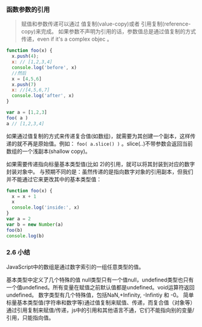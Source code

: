 ### 函数参数的引用

> 赋值和参数传递可以通过 值复制(value-copy)或者 引用复制(reference-copy)来完成。
如果参数不声明为引用的话，参数值总是通过值复制的方式传递，even if it's a complex objec 。
```js
function foo(x) {
  x.push(4);
  x: // [1,2,3,4]
  console.log('before', x)
  //然后
  x = [4,5,6]
  x.push(7)
  x: //[4,5,6,7]
  console.log('after', x)
}

var a = [1,2,3]
foo( a )
a // [1,2,3,4]
```
如果通过值复制的方式来传递复合值(如数组)，就需要为其创建一个副本，这样传递的就不再是原始值。例如：
`foo( a.slice() )` 。slice(..)不带参数会返回当前数组的一个浅副本(shallow copy)。

如果需要传递指向标量基本类型值(比如 2)的引用，就可以将其封装到对应的数字封装对象中。
与预期不同的是：虽然传递的是指向数字对象的引用副本，但我们并不能通过它来更改其中的基本类型值：
```js
function foo(x) {
  x = x + 1
  x 
  console.log('inside:', x)
}
var a = 2
var b = new Number(a)
foo(b)
console.log(b)
```

### 2.6 小结
JavaScript中的数组是通过数字索引的一组任意类型的值。

基本类型中定义了几个特殊的值
null类型只有一个值null，undefined类型也只有一个值undefined。所有变量在赋值之前默认值都是undefined。void运算符返回undefined。
数字类型有几个特殊值，包括NaN,+Infinity, -Infintiy 和 -0。
简单标量基本类型值(字符串和数字等)通过值复制来赋值、传递，而复合值（对象等）通过引用复制来赋值/传递，js中的引用和其他语言不通，它们不能指向别的变量/引用，只能指向值。
